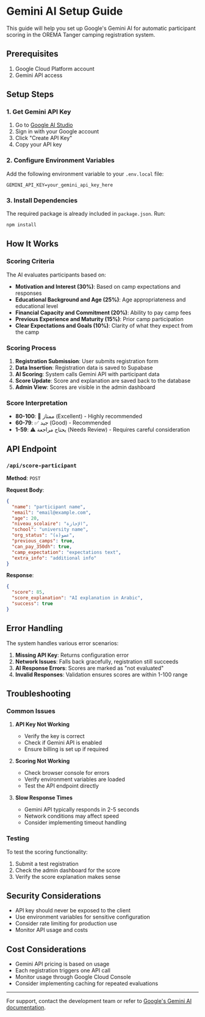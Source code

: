 # Gemini AI Setup Guide

This guide will help you set up Google's Gemini AI for automatic participant scoring in the OREMA Tanger camping registration system.

## Prerequisites

1. Google Cloud Platform account
2. Gemini API access

## Setup Steps

### 1. Get Gemini API Key

1. Go to [Google AI Studio](https://makersuite.google.com/app/apikey)
2. Sign in with your Google account
3. Click "Create API Key"
4. Copy your API key

### 2. Configure Environment Variables

Add the following environment variable to your `.env.local` file:

```env
GEMINI_API_KEY=your_gemini_api_key_here
```

### 3. Install Dependencies

The required package is already included in `package.json`. Run:

```bash
npm install
```

## How It Works

### Scoring Criteria

The AI evaluates participants based on:

- **Motivation and Interest (30%)**: Based on camp expectations and responses
- **Educational Background and Age (25%)**: Age appropriateness and educational level
- **Financial Capacity and Commitment (20%)**: Ability to pay camp fees
- **Previous Experience and Maturity (15%)**: Prior camp participation
- **Clear Expectations and Goals (10%)**: Clarity of what they expect from the camp

### Scoring Process

1. **Registration Submission**: User submits registration form
2. **Data Insertion**: Registration data is saved to Supabase
3. **AI Scoring**: System calls Gemini API with participant data
4. **Score Update**: Score and explanation are saved back to the database
5. **Admin View**: Scores are visible in the admin dashboard

### Score Interpretation

- **80-100**: 🌟 ممتاز (Excellent) - Highly recommended
- **60-79**: ✅ جيد (Good) - Recommended
- **1-59**: ⚠️ يحتاج مراجعة (Needs Review) - Requires careful consideration

## API Endpoint

### `/api/score-participant`

**Method**: `POST`

**Request Body**:
```json
{
  "name": "participant name",
  "email": "email@example.com",
  "age": 20,
  "niveau_scolaire": "الإجازة",
  "school": "university name",
  "org_status": "عضو(ة)",
  "previous_camps": true,
  "can_pay_350dh": true,
  "camp_expectation": "expectations text",
  "extra_info": "additional info"
}
```

**Response**:
```json
{
  "score": 85,
  "score_explanation": "AI explanation in Arabic",
  "success": true
}
```

## Error Handling

The system handles various error scenarios:

1. **Missing API Key**: Returns configuration error
2. **Network Issues**: Falls back gracefully, registration still succeeds
3. **AI Response Errors**: Scores are marked as "not evaluated"
4. **Invalid Responses**: Validation ensures scores are within 1-100 range

## Troubleshooting

### Common Issues

1. **API Key Not Working**
   - Verify the key is correct
   - Check if Gemini API is enabled
   - Ensure billing is set up if required

2. **Scoring Not Working**
   - Check browser console for errors
   - Verify environment variables are loaded
   - Test the API endpoint directly

3. **Slow Response Times**
   - Gemini API typically responds in 2-5 seconds
   - Network conditions may affect speed
   - Consider implementing timeout handling

### Testing

To test the scoring functionality:

1. Submit a test registration
2. Check the admin dashboard for the score
3. Verify the score explanation makes sense

## Security Considerations

- API key should never be exposed to the client
- Use environment variables for sensitive configuration
- Consider rate limiting for production use
- Monitor API usage and costs

## Cost Considerations

- Gemini API pricing is based on usage
- Each registration triggers one API call
- Monitor usage through Google Cloud Console
- Consider implementing caching for repeated evaluations

---

For support, contact the development team or refer to [Google's Gemini AI documentation](https://ai.google.dev/). 